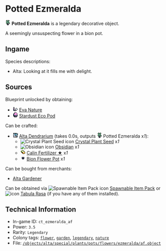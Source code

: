 # Potted Ezmeralda

<img src="https://raw.githubusercontent.com/Ceterai/Enternia/main/objects/alta/special/plants/pots/flowers/ezmeralda/icon.png" alt="Potted Ezmeralda icon" loading="lazy" height="16px" width="auto" /> **Potted Ezmeralda** is a legendary decorative object.

A seemingly unsuspecting flower in a bion pot.

## Ingame

Species descriptions:

- Alta: Looking at it fills me with delight.

## Sources

Blueprint unlocked by obtaining:

- <img src="https://raw.githubusercontent.com/Ceterai/Enternia/main/codex/alta/datamass/arknight.png" alt="Eva Nature icon" loading="lazy" height="16px" width="auto" /> [Eva Nature](https://ceterai.github.io/MyEnternia/Wiki/EvaNature)
- <img src="https://raw.githubusercontent.com/Ceterai/Enternia/main/objects/alta/special/tools/pods/stardust/icon.png" alt="Stardust Eco Pod icon" loading="lazy" height="16px" width="auto" /> [Stardust Eco Pod](https://ceterai.github.io/MyEnternia/Wiki/StardustEcoPod)

Can be crafted:

- ![ ](https://raw.githubusercontent.com/Ceterai/Enternia/main/objects/alta/crafting/dendrarium/icon.png) [Alta Dendrarium](https://ceterai.github.io/MyEnternia/Wiki/AltaDendrarium) (takes 0.0s, outputs <img src="https://raw.githubusercontent.com/Ceterai/Enternia/main/objects/alta/special/plants/pots/flowers/ezmeralda/icon.png" alt="Potted Ezmeralda icon" loading="lazy" height="16px" width="auto" /> Potted Ezmeralda x*1*):
  - <img src="https://starbounder.org/mediawiki/images/0/01/Crystal_Plant_Crop.png" alt="Crystal Plant Seed icon" loading="lazy" height="14px" width="15px" /> [Crystal Plant Seed](https://starbounder.org/Crystal_Plant_Seed) x*1*
  - <img src="https://starbounder.org/mediawiki/images/2/23/Obsidian.png" alt="Obsidian icon" loading="lazy" height="10px" width="10px" /> [Obsidian](https://starbounder.org/Obsidian) x*1*
  - <img src="https://raw.githubusercontent.com/Ceterai/Enternia/main/items/active/alta/tools/fertilize/ct_calin_fertilizer.png" alt="Calin Fertilizer ★ icon" loading="lazy" height="16px" width="auto" /> [Calin Fertilizer ★](https://ceterai.github.io/MyEnternia/Wiki/CalinFertilizer) x*1*
  - <img src="https://raw.githubusercontent.com/Ceterai/Enternia/main/objects/alta/special/tools/pots/bion/icon.png" alt="Bion Flower Pot icon" loading="lazy" height="16px" width="auto" /> [Bion Flower Pot](https://ceterai.github.io/MyEnternia/Wiki/BionFlowerPot) x*1*

Can be bought from merchants:

- [Alta Gardener](https://ceterai.github.io/MyEnternia/Wiki/AltaGardener)

Can be obtained via <img src="https://raw.githubusercontent.com/Silverfeelin/Starbound-SpawnableItemPack/master/interface/sip/iconSmall.png" alt="Spawnable Item Pack icon" width="18" height="14"/> [Spawnable Item Pack](https://steamcommunity.com/sharedfiles/filedetails/?id=733665104) or <img src="https://steamuserimages-a.akamaihd.net/ugc/263843960696222713/3EC9A7C005541F7D577EBCB8C5736B4EFC9973D6/" alt="icon" width="8" height="12"/> [Tabula Rasa](https://community.playstarbound.com/resources/the-tabula-rasa.3222/) (if you have any of them installed).

## Technical Information

- In-game ID: `ct_ezmeralda_af`
- Power: `3.5`
- Rarity: `Legendary`
- Colony tags: [`flower`](https://ceterai.github.io/MyEnternia/Wiki/Tags/Flower), [`garden`](https://ceterai.github.io/MyEnternia/Wiki/Tags/Garden), [`legendary`](https://ceterai.github.io/MyEnternia/Wiki/Tags/Legendary), [`nature`](https://ceterai.github.io/MyEnternia/Wiki/Tags/Nature)
- File: [`/objects/alta/special/plants/pots/flowers/ezmeralda/af.object`](https://github.com/Ceterai/Enternia/blob/main/objects/alta/special/plants/pots/flowers/ezmeralda/af.object)
